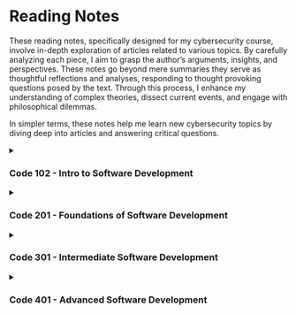 # Reading Notes
These reading notes, specifically designed for my cybersecurity course, involve in-depth exploration of articles related to various topics. By carefully analyzing each piece, I aim to grasp the author’s arguments, insights, and perspectives. These notes go beyond mere summaries they serve as thoughtful reflections and analyses, responding to thought provoking questions posed by the text. Through this process, I enhance my understanding of complex theories, dissect current events, and engage with philosophical dilemmas.

In simpler terms, these notes help me learn new cybersecurity topics by diving deep into articles and answering critical questions.

<details><summary><h3>Code 102 - Intro to Software Development</h3></summary>
<oi>
  <li><a href="/ops-102/What is a Computer.md">What is a Computer?</a></li>
  <li><a href="/ops-102/Build a Computer.md">Build a Computer</a></li>
  <li><a href="/ops-102/Startup Sequences and BIOS.md">Startup Sequences and BIOS</a></li>
  <li><a href="/ops-102/Installing Ubuntu Linux.md">Installing Ubuntu Linux</a></li>
  <li><a href="/ops-102/Installing Virtualbox with Linux Terminal.md">Installing Virtualbox with Linux Terminal</a></li>
  <li><a href="/ops-102/SOHO Networking.md">SOHO Networking</a></li>
  <li><a href="/ops-102/Network Connectivity.md">Network Connectivity</a></li>
  <li><a href="/ops-102/Virtualization of Windows OS.md">Virtualization of Windows OS</a></li>
  <li><a href="/ops-102/Command Line Interface.md">Command Line Interface</a></li>
  </oi>
  </details>
  
<details><summary><h3>Code 201 - Foundations of Software Development</h3></summary>
<oi>
  <li><a href="/ops-201/Lab 01.md">Lab 01</a></li>
  <li><a href="/ops-201/Lab 02.md">Lab 02</a></li>
  <li><a href="/ops-201/Lab 03.md">Lab 03</a></li>
  <li><a href="/ops-201/Lab 04.md">Lab 04</a></li>
  <li><a href="/ops-201/Lab 05.md">Lab 05</a></li>
  <li><a href="/ops-201/Lab 06.md">Lab 06</a></li>
  <li><a href="/ops-201/Lab 07.md">Lab 07</a></li>
  <li><a href="/ops-201/Lab 08.md">Lab 08</a></li>
  <li><a href="/ops-201/Lab 09.md">Lab 09</a></li>
  <li><a href="/ops-201/Lab 10.md">Lab 10</a></li>
  <li><a href="/ops-201/Lab 11.md">Lab 11</a></li>
  <li><a href="/ops-201/Lab 12.md">Lab 12</a></li>
  <li><a href="/ops-201/Lab 13.md">Lab 13</a></li>
  <li><a href="/ops-201/Lab 14.md">Lab 14</a></li>
  <li><a href="/ops-201/Lab 14p2.md">Lab 14p2</a></li>
  <li><a href="/ops-201/prompt-engineering.md">Prompt Engineering</a></li>
  </oi>
  </details>
</details>

<details><summary><h3>Code 301 - Intermediate Software Development</h3></summary>
<oi>
  <li><a href="/ops-301/Network Traffic Analysis with Wireshark.md">Network Traffic Analysis with Wireshark</a></li>
  <li><a href="/ops-301/Network scanning with NMAP.md">Network scanning with NMAP</a></li>
  <li><a href="/ops-301/Network Segmentation.md">Network Segmentation</a></li>
  <li><a href="/ops-301/Routing.md">Routing</a></li>
  <li><a href="/ops-301/VPN Tunnel.md">VPN Tunnel</a></li>
  <li><a href="/ops-301/Network Address Translation.md">Network Address Translation</a></li>
  <li><a href="/ops-301/Web Server Deployment.md">Web Server Deployment</a></li>
  <li><a href="/ops-301/RADIUS Authentication.md">RADIUS Authentication</a></li>
  <li><a href="/ops-301/Traffic Mirroring.md">Traffic Mirroring</a></li>
  <li><a href="/ops-301/VPC.md">VPC</a></li>
  <li><a href="/ops-301/Windows Server.md">Windows Server</a></li>
  <li><a href="/ops-301/Domain Controller.md">Domain Controller</a></li>
  <li><a href="/ops-301/Active Directory.md">Active Directory</a></li>
  <li><a href="/ops-301/Group Policy.md">Group Policy</a></li>
  <li><a href="/ops-301/Diversity & Inclusion in the Tech Industry.md">Diversity & Inclusion in the Tech Industry</a></li>
  </oi>
  </details>
</details> 

<details><summary><h3>Code 401 - Advanced Software Development</h3></summary>
<oi>
  <li><a href="/ops-102/lab01.md">Lab 01</a></li>
  <li><a href="/ops-102/lab02.md">Lab 02</a></li>
  <li><a href="/ops-102/lab03.md">Lab 03</a></li>
  <li><a href="/ops-102/lab04.md">Lab 04</a></li>
  <li><a href="/ops-102/lab05.md">Lab 05</a></li>
  <li><a href="/ops-102/lab06.md">Lab 06</a></li>
  <li><a href="/ops-102/lab07.md">Lab 07</a></li>
  <li><a href="/ops-102/lab08.md">Lab 08</a></li>
  <li><a href="/ops-102/lab09.md">Lab 09</a></li>
  </oi>
  </details>
</details>
